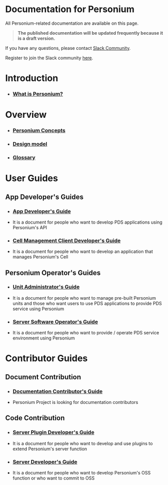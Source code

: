 # Documentation for Personium  

All Personium-related documentation are available on this page.  

> __The published documentation will be updated frequently because it is a draft version.__  

If you have any questions, please contact [Slack Community](https://personium-io.slack.com/).  

Register to join the Slack community [here](https://goo.gl/forms/ODgVX6eMkRDtReLg1).  

# Introduction  

<ul class="listStyleTypeNone">
<li><h3 id="what-is-personium"><a href="./overview/001_Introduction.md">What is Personium?</a></h3></li>
</ul>

# Overview

<ul class="listStyleTypeNone">
<li><h3 id="personium-concepts"><a href="./user_guide/001_Personium_Concepts.md">Personium Concepts</a></h3></li>
<li><h3 id="design-model"><a href="./user_guide/005_Model_construction.md">Design model</a></h3></li>
<li><h3 id="design-model"><a href="./user_guide/008_Glossary.md">Glossary</a></h3></li>
</ul>

# User Guides  
## App Developer's Guides  
<ul class="listStyleTypeNone">
<li><h3 id="application-developers-guide"><a href="./app-developer/README.md">App Developer's Guide</a></h3></li>
<li><p>It is a document for people who want to develop PDS applications using Personium's API</p></li>
<li><h3 id="cell-management-client-developers-guide"><a href="./cell-client-developer/README.md">Cell Management Client Developer's Guide</a></h3></li>
<li><p>It is a document for people who want to develop an application that manages Personium's Cell</p></li>
</ul>

## Personium Operator's Guides  
<ul class="listStyleTypeNone">
<li><h3 id="unit-administrators-guide"><a href="./unit-administrator/README.md">Unit Administrator's Guide</a></h3></li>
<li><p>It is a document for people who want to manage pre-built Personium units and those who want users to use PDS applications to provide PDS service using Personium</p></li>
<li><h3 id="server-software-operators-guide"><a href="./server-operator/README.md">Server Software Operator's Guide</a></h3></li>
<li><p>It is a document for people who want to provide / operate PDS service environment using Personium</p></li>
</ul>

# Contributor Guides  
## Document Contribution  
<ul class="listStyleTypeNone">
<li><h3 id="documentation-contributor's-guide"><a href="./document-writer/README.md">Documentation Contributor's Guide</a></h3></li>
<li><p>Personium Project is looking for documentation contributors</p></li>  
</ul>

## Code Contribution  
<ul class="listStyleTypeNone">
<li><h3 id="server-plugin-developers-guide"><a href="./plugin-developer/README.md">Server Plugin Developer's Guide</a></h3></li>
<li><p>It is a document for people who want to develop and use plugins to extend Personium's server function</p></li>
<li><h3 id="server-developers-guide"><a href="./software-developer/README.md">Server Developer's Guide</a></h3></li>
<li><p>It is a document for people who want to develop Personium's OSS function or who want to commit to OSS</p></li>
</ul>
